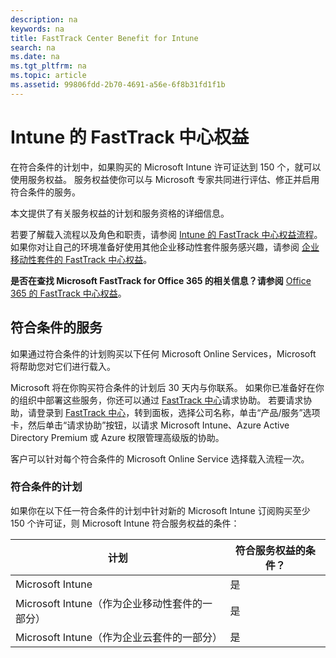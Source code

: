 ```yaml
---
description: na
keywords: na
title: FastTrack Center Benefit for Intune
search: na
ms.date: na
ms.tgt_pltfrm: na
ms.topic: article
ms.assetid: 99806fdd-2b70-4691-a56e-6f8b31fd1f1b
---
```

# Intune 的 FastTrack 中心权益
在符合条件的计划中，如果购买的 Microsoft Intune 许可证达到 150 个，就可以使用服务权益。 服务权益使你可以与 Microsoft 专家共同进行评估、修正并启用符合条件的服务。

本文提供了有关服务权益的计划和服务资格的详细信息。

若要了解载入流程以及角色和职责，请参阅 [Intune 的 FastTrack 中心权益流程](../Topic/FastTrack_Center_Benefit_Process_for_Intune.md)。 如果你对让自己的环境准备好使用其他企业移动性套件服务感兴趣，请参阅 [企业移动性套件的 FastTrack 中心权益](../Topic/FastTrack_Center_Benefit_for_Enterprise_Mobility_Suite.md)。

**是否在查找 Microsoft FastTrack for Office 365 的相关信息？请参阅** [Office 365 的 FastTrack 中心权益](https://technet.microsoft.com/library/office-365-onboarding-benefit.aspx)。

## 符合条件的服务
如果通过符合条件的计划购买以下任何 Microsoft Online Services，Microsoft 将帮助您对它们进行载入。

Microsoft 将在你购买符合条件的计划后 30 天内与你联系。 如果你已准备好在你的组织中部署这些服务，你还可以通过 [FastTrack 中心](http://fasttrack.microsoft.com/)请求协助。 若要请求协助，请登录到 [FastTrack 中心](http://fasttrack.microsoft.com/)，转到面板，选择公司名称，单击“产品/服务”选项卡，然后单击“请求协助”按钮，以请求 Microsoft Intune、Azure Active Directory Premium 或 Azure 权限管理高级版的协助。

客户可以针对每个符合条件的 Microsoft Online Service 选择载入流程一次。

### 符合条件的计划
如果你在以下任一符合条件的计划中针对新的 Microsoft Intune 订阅购买至少 150 个许可证，则 Microsoft Intune 符合服务权益的条件：

|计划|符合服务权益的条件？|
|------|--------------|
|Microsoft Intune|是|
|Microsoft Intune（作为企业移动性套件的一部分）|是|
|Microsoft Intune（作为企业云套件的一部分）|是|
